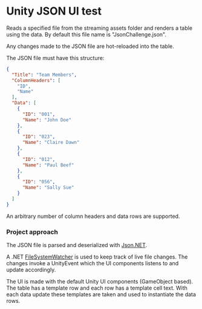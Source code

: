 # Unity JSON UI test
Reads a specified file from the streaming assets folder and renders a table using the data. By default this file name is "JsonChallenge.json".

Any changes made to the JSON file are hot-reloaded into the table.

The JSON file must have this structure:
```json
{
  "Title": "Team Members",
  "ColumnHeaders": [
    "ID",
    "Name"
  ],
  "Data": [
    {
      "ID": "001",
      "Name": "John Doe"
    },
    {
      "ID": "023",
      "Name": "Claire Dawn"
    },
    {
      "ID": "012",
      "Name": "Paul Beef"
    },
    {
      "ID": "056",
      "Name": "Sally Sue"
    }
  ]
}
```

An arbitrary number of column headers and data rows are supported.

### Project approach
The JSON file is parsed and deserialized with [Json.NET](https://github.com/jilleJr/Newtonsoft.Json-for-Unity).

A .NET [FileSystemWatcher](https://docs.microsoft.com/en-us/dotnet/api/system.io.filesystemwatcher?view=net-5.0) is used to keep track of live file changes. The changes invoke a UnityEvent which the UI components listens to and update accordingly.

The UI is made with the default Unity UI components (GameObject based). The table has a template row and each row has a template cell text. With each data update these templates are taken and used to instantiate the data rows. 